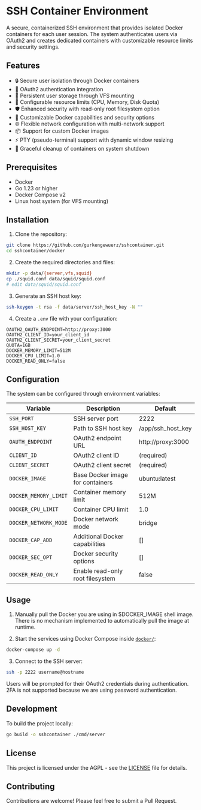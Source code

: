 # SSH Container Environment

A secure, containerized SSH environment that provides isolated Docker containers for each user session. The system
authenticates users via OAuth2 and creates dedicated containers with customizable resource limits and security settings.

## Features

- 🔒 Secure user isolation through Docker containers
- 🔑 OAuth2 authentication integration
- 💾 Persistent user storage through VFS mounting
- 🎯 Configurable resource limits (CPU, Memory, Disk Quota)
- 🛡️ Enhanced security with read-only root filesystem option
- 🔧 Customizable Docker capabilities and security options
- 🌐 Flexible network configuration with multi-network support
- 📦 Support for custom Docker images
- ⚡ PTY (pseudo-terminal) support with dynamic window resizing
- 🔄 Graceful cleanup of containers on system shutdown

## Prerequisites

- Docker
- Go 1.23 or higher
- Docker Compose v2
- Linux host system (for VFS mounting)

## Installation

1. Clone the repository:

```bash
git clone https://github.com/gurkengewuerz/sshcontainer.git
cd sshcontainer/docker
```

2. Create the required directories and files:

```bash
mkdir -p data/{server,vfs,squid}
cp ./squid.conf data/squid/squid.conf
# edit data/squid/squid.conf
```

3. Generate an SSH host key:

```bash
ssh-keygen -t rsa -f data/server/ssh_host_key -N ""
```

4. Create a `.env` file with your configuration:

```env
OAUTH2_OAUTH_ENDPOINT=http://proxy:3000
OAUTH2_CLIENT_ID=your_client_id
OAUTH2_CLIENT_SECRET=your_client_secret
QUOTA=1GB
DOCKER_MEMORY_LIMIT=512M
DOCKER_CPU_LIMIT=1.0
DOCKER_READ_ONLY=false
```

## Configuration

The system can be configured through environment variables:

| Variable              | Description                      | Default           |
|-----------------------|----------------------------------|-------------------|
| `SSH_PORT`            | SSH server port                  | 2222              |
| `SSH_HOST_KEY`        | Path to SSH host key             | /app/ssh_host_key |
| `OAUTH_ENDPOINT`      | OAuth2 endpoint URL              | http://proxy:3000 |
| `CLIENT_ID`           | OAuth2 client ID                 | (required)        |
| `CLIENT_SECRET`       | OAuth2 client secret             | (required)        |
| `DOCKER_IMAGE`        | Base Docker image for containers | ubuntu:latest     |
| `DOCKER_MEMORY_LIMIT` | Container memory limit           | 512M              |
| `DOCKER_CPU_LIMIT`    | Container CPU limit              | 1.0               |
| `DOCKER_NETWORK_MODE` | Docker network mode              | bridge            |
| `DOCKER_CAP_ADD`      | Additional Docker capabilities   | []                |
| `DOCKER_SEC_OPT`      | Docker security options          | []                |
| `DOCKER_READ_ONLY`    | Enable read-only root filesystem | false             |

## Usage

1. Manually pull the Docker you are using in $DOCKER_IMAGE shell image. There is no mechanism implemented to automatically pull the image at runtime.

2. Start the services using Docker Compose inside [`docker/`](docker/):

```bash
docker-compose up -d
```

3. Connect to the SSH server:

```bash
ssh -p 2222 username@hostname
```

Users will be prompted for their OAuth2 credentials during authentication. 2FA is not supported because we are using
password authentication.

## Development

To build the project locally:

```bash
go build -o sshcontainer ./cmd/server
```

## License

This project is licensed under the AGPL - see the [LICENSE](LICENSE) file for details.

## Contributing

Contributions are welcome! Please feel free to submit a Pull Request.
